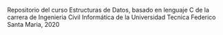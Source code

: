 Repositorio del curso Estructuras de Datos, basado en lenguaje C de la carrera de Ingenieria Civil Informática de la Universidad 
Tecnica Federico Santa Maria, 2020
